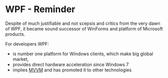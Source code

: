 # WPF - Reminder

Despite of much justifiable and not scepsis and critics from the very dawn of WPF, it became sound successor of WinForms and platform of Microsoft products.

For developers WPF:

+ is number one platform for Windows clients, which make big global market, 
+ provides direct hardware acceleration since Windows&nbsp;7
+ implies [MVVM](/mvvm) and has promoted it to other technologies
